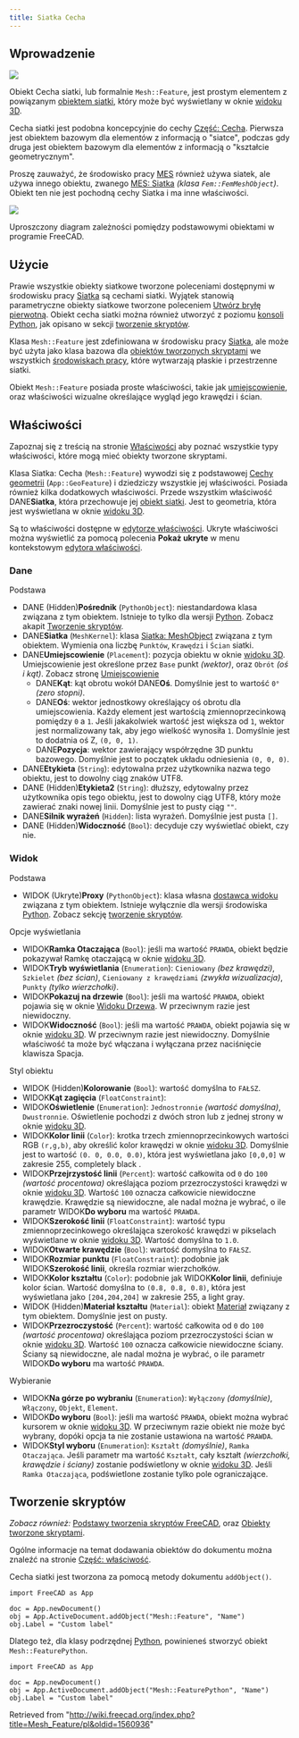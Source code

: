 ```yaml
---
title: Siatka Cecha
---
```

## Wprowadzenie

![](/images/Mesh_Tree.svg)

Obiekt Cecha siatki, lub formalnie `Mesh::Feature`, jest prostym elementem z powiązanym [obiektem siatki](/Mesh_MeshObject/pl "Mesh MeshObject/pl"), który może być wyświetlany w oknie [widoku 3D](/3D_view/pl "3D view/pl").

Cecha siatki jest podobna koncepcyjnie do cechy [Część: Cecha](/Part_Feature/pl "Part Feature/pl"). Pierwsza jest obiektem bazowym dla elementów z informacją o "siatce", podczas gdy druga jest obiektem bazowym dla elementów z informacją o "kształcie geometrycznym".

Proszę zauważyć, że środowisko pracy [MES](/FEM_Workbench/pl "FEM Workbench/pl") również używa siatek, ale używa innego obiektu, zwanego [MES: Siatka](/FEM_Mesh/pl "FEM Mesh/pl") *(klasa `Fem::FemMeshObject`)*. Obiekt ten nie jest pochodną cechy Siatka i ma inne właściwości.

![](/images/FreeCAD_core_objects.svg)

Uproszczony diagram zależności pomiędzy podstawowymi obiektami w programie FreeCAD.

## Użycie

Prawie wszystkie obiekty siatkowe tworzone poleceniami dostępnymi w środowisku pracy [Siatka](/Mesh_Workbench/pl "Mesh Workbench/pl") są cechami siatki. Wyjątek stanowią parametryczne obiekty siatkowe tworzone poleceniem [Utwórz bryłę pierwotną](/Mesh_BuildRegularSolid/pl "Mesh BuildRegularSolid/pl"). Obiekt cecha siatki można również utworzyć z poziomu [konsoli Python](/Python_console/pl "Python console/pl"), jak opisano w sekcji [tworzenie skryptów](#Tworzenie_skrypt.C3.B3w).

Klasa `Mesh::Feature` jest zdefiniowana w środowisku pracy [Siatka](/Mesh_Workbench/pl "Mesh Workbench/pl"), ale może być użyta jako klasa bazowa dla [obiektów tworzonych skryptami](/Scripted_objects/pl "Scripted objects/pl") we wszystkich [środowiskach pracy](/Workbenches/pl "Workbenches/pl"), które wytwarzają płaskie i przestrzenne siatki.

Obiekt `Mesh::Feature` posiada proste właściwości, takie jak [umiejscowienie](/Placement/pl "Placement/pl"), oraz właściwości wizualne określające wygląd jego krawędzi i ścian.

## Właściwości

Zapoznaj się z treścią na stronie [Właściwości](/Property/pl "Property/pl") aby poznać wszystkie typy właściwości, które mogą mieć obiekty tworzone skryptami.

Klasa Siatka: Cecha (`Mesh::Feature`) wywodzi się z podstawowej [Cechy geometrii](/App_GeoFeature/pl "App GeoFeature/pl") (`App::GeoFeature`) i dziedziczy wszystkie jej właściwości. Posiada również kilka dodatkowych właściwości. Przede wszystkim właściwość DANE**Siatka**, która przechowuje jej [obiekt siatki](/Mesh_MeshObject/pl "Mesh MeshObject/pl"). Jest to geometria, która jest wyświetlana w oknie [widoku 3D](/3D_view/pl "3D view/pl").

Są to właściwości dostępne w [edytorze właściwości](/Property_editor/pl "Property editor/pl"). Ukryte właściwości można wyświetlić za pomocą polecenia **Pokaż ukryte** w menu kontekstowym [edytora właściwości](/Property_editor/pl "Property editor/pl").

### Dane

Podstawa

* DANE (Hidden)**Pośrednik** (`PythonObject`): niestandardowa klasa związana z tym obiektem. Istnieje to tylko dla wersji [Python](/Python "Python"). Zobacz akapit [Tworzenie skryptów](#Tworzenie_skryptów/pl).
* DANE**Siatka** (`MeshKernel`): klasa [Siatka: MeshObject](/Mesh_MeshObject/pl "Mesh MeshObject/pl") związana z tym obiektem. Wymienia ona liczbę `Punktów`, `Krawędzi` i `Ścian` siatki.
* DANE**Umiejscowienie** (`Placement`): pozycja obiektu w oknie [widoku 3D](/3D_view/pl "3D view/pl"). Umiejscowienie jest określone przez `Base` punkt *(wektor)*, oraz `Obrót` *(oś i kąt)*. Zobacz stronę [Umiejscowienie](/Placement/pl "Placement/pl")
  + DANE**Kąt**: kąt obrotu wokół DANE**Oś**. Domyślnie jest to wartość `0°` *(zero stopni)*.
  + DANE**Oś**: wektor jednostkowy określający oś obrotu dla umiejscowienia. Każdy element jest wartością zmiennoprzecinkową pomiędzy `0` a `1`. Jeśli jakakolwiek wartość jest większa od `1`, wektor jest normalizowany tak, aby jego wielkość wynosiła `1`. Domyślnie jest to dodatnia oś Z, `(0, 0, 1)`.
  + DANE**Pozycja**: wektor zawierający współrzędne 3D punktu bazowego. Domyślnie jest to początek układu odniesienia `(0, 0, 0)`.
* DANE**Etykieta** (`String`): edytowalna przez użytkownika nazwa tego obiektu, jest to dowolny ciąg znaków UTF8.
* DANE (Hidden)**Etykieta2** (`String`): dłuższy, edytowalny przez użytkownika opis tego obiektu, jest to dowolny ciąg UTF8, który może zawierać znaki nowej linii. Domyślnie jest to pusty ciąg `""`.
* DANE**Silnik wyrażeń** (`Hidden`): lista wyrażeń. Domyślnie jest pusta `[]`.
* DANE (Hidden)**Widoczność** (`Bool`): decyduje czy wyświetlać obiekt, czy nie.

### Widok

Podstawa

* WIDOK (Ukryte)**Proxy** (`PythonObject`): klasa własna [dostawca widoku](/Viewprovider/pl "Viewprovider/pl") związana z tym obiektem. Istnieje wyłącznie dla wersji środowiska [Python](/Python/pl "Python/pl"). Zobacz sekcję [tworzenie skryptów](#Tworzenie_skrypt.C3.B3w).

Opcje wyświetlania

* WIDOK**Ramka Otaczająca** (`Bool`): jeśli ma wartość `PRAWDA`, obiekt będzie pokazywał Ramkę otaczającą w oknie [widoku 3D](/3D_view/pl "3D view/pl").
* WIDOK**Tryb wyświetlania** (`Enumeration`): `Cieniowany` *(bez krawędzi)*, `Szkielet` *(bez ścian)*, `Cieniowany z krawędziami` *(zwykła wizualizacja)*, `Punkty` *(tylko wierzchołki)*.
* WIDOK**Pokazuj na drzewie** (`Bool`): jeśli ma wartość `PRAWDA`, obiekt pojawia się w oknie [Widoku Drzewa](/Tree_view/pl "Tree view/pl"). W przeciwnym razie jest niewidoczny.
* WIDOK**Widoczność** (`Bool`): jeśli ma wartość `PRAWDA`, obiekt pojawia się w oknie [widoku 3D](/3D_view/pl "3D view/pl"). W przeciwnym razie jest niewidoczny. Domyślnie właściwość ta może być włączana i wyłączana przez naciśnięcie klawisza Spacja.

Styl obiektu

* WIDOK (Hidden)**Kolorowanie** (`Bool`): wartość domyślna to `FAŁSZ`.
* WIDOK**Kąt zagięcia** (`FloatConstraint`):
* WIDOK**Oświetlenie** (`Enumeration`): `Jednostronnie` *(wartość domyślna)*, `Dwustronnie`. Oświetlenie pochodzi z dwóch stron lub z jednej strony w oknie [widoku 3D](/3D_view/pl "3D view/pl").
* WIDOK**Kolor linii** (`Color`): krotka trzech zmiennoprzecinkowych wartości RGB `(r,g,b)`, aby określić kolor krawędzi w oknie [widoku 3D](/3D_view/pl "3D view/pl"). Domyślnie jest to wartość `(0. 0, 0.0, 0.0)`, która jest wyświetlana jako `[0,0,0]` w zakresie 255, completely black .
* WIDOK**Przejrzystość linii** (`Percent`): wartość całkowita od `0` do `100` *(wartość procentowa)* określająca poziom przezroczystości krawędzi w oknie [widoku 3D](/3D_view/pl "3D view/pl"). Wartość `100` oznacza całkowicie niewidoczne krawędzie. Krawędzie są niewidoczne, ale nadal można je wybrać, o ile parametr WIDOK**Do wyboru** ma wartość `PRAWDA`.
* WIDOK**Szerokość linii** (`FloatConstraint`): wartość typu zmiennoprzecinkowego określająca szerokość krawędzi w pikselach wyświetlane w oknie [widoku 3D](/3D_view/pl "3D view/pl"). Wartość domyślna to `1.0`.
* WIDOK**Otwarte krawędzie** (`Bool`): wartość domyślna to `FAŁSZ`.
* WIDOK**Rozmiar punktu** (`FloatConstraint`): podobnie jak WIDOK**Szerokość linii**, określa rozmiar wierzchołków.
* WIDOK**Kolor kształtu** (`Color`): podobnie jak WIDOK**Kolor linii**, definiuje kolor ścian. Wartość domyślna to `(0.8, 0.8, 0.8)`, która jest wyświetlana jako `[204,204,204]` w zakresie 255, a light gray.
* WIDOK (Hidden)**Materiał kształtu** (`Material`): obiekt [Materiał](/index.php?title=App_Material/pl&action=edit&redlink=1 "App Material/pl (page does not exist)") związany z tym obiektem. Domyślnie jest on pusty.
* WIDOK**Przezroczystość** (`Percent`): wartość całkowita od `0` do `100` *(wartość procentowa)* określająca poziom przezroczystości ścian w oknie [widoku 3D](/3D_view/pl "3D view/pl"). Wartość `100` oznacza całkowicie niewidoczne ściany. Ściany są niewidoczne, ale nadal można je wybrać, o ile parametr WIDOK**Do wyboru** ma wartość `PRAWDA`.

Wybieranie

* WIDOK**Na górze po wybraniu** (`Enumeration`): `Wyłączony` *(domyślnie)*, `Włączony`, `Objekt`, `Element`.
* WIDOK**Do wyboru** (`Bool`): jeśli ma wartość `PRAWDA`, obiekt można wybrać kursorem w oknie [widoku 3D](/3D_view/pl "3D view/pl"). W przeciwnym razie obiekt nie może być wybrany, dopóki opcja ta nie zostanie ustawiona na wartość `PRAWDA`.
* WIDOK**Styl wyboru** (`Enumeration`): `Kształt` *(domyślnie)*, `Ramka Otaczająca`. Jeśli parametr ma wartość `Kształt`, cały kształt *(wierzchołki, krawędzie i ściany)* zostanie podświetlony w oknie [widoku 3D](/3D_view/pl "3D view/pl"). Jeśli `Ramka Otaczająca`, podświetlone zostanie tylko pole ograniczające.

## Tworzenie skryptów

*Zobacz również:* [Podstawy tworzenia skryptów FreeCAD](/FreeCAD_Scripting_Basics/pl "FreeCAD Scripting Basics/pl"), oraz [Obiekty tworzone skryptami](/Scripted_objects/pl "Scripted objects/pl").

Ogólne informacje na temat dodawania obiektów do dokumentu można znaleźć na stronie [Część: właściwość](/Part_Feature/pl "Part Feature/pl").

Cecha siatki jest tworzona za pomocą metody dokumentu `addObject()`.

```
import FreeCAD as App

doc = App.newDocument()
obj = App.ActiveDocument.addObject("Mesh::Feature", "Name")
obj.Label = "Custom label"

```

Dlatego też, dla klasy podrzędnej [Python](/Python/pl "Python/pl"), powinieneś stworzyć obiekt `Mesh::FeaturePython`.

```
import FreeCAD as App

doc = App.newDocument()
obj = App.ActiveDocument.addObject("Mesh::FeaturePython", "Name")
obj.Label = "Custom label"

```

Retrieved from "<http://wiki.freecad.org/index.php?title=Mesh_Feature/pl&oldid=1560936>"